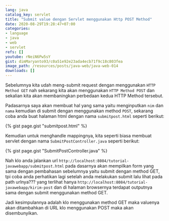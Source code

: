 ```yaml
---
lang: java
catalog_key: servlet
title: "Submit value dengan Servlet menggunakan Http POST Method"
date: 2020-08-29T19:28:47+07:00
categories:
- language
- java
- web
- servlet
refs: []
youtube: rNeiN6Pw5sY
gist: dimMaryanto93/c0a51e92e23ada4ecb71f9c18c803fea
image_path: /resources/posts/java-web/java-web-014
downloads: []
---
```


Sebelumnya kita udah meng-submit request dengan menggunakan `HTTP Method GET` nah sekarang kita akan menggunakan `HTTP Method POST` dan sekalian kita akan membaningkan perbedaan kedua HTTP Method tersebut.

<!--more-->

Padasarnya saya akan membuat hal yang sama yaitu menginputkan `nim` dan `nama` kemudian di submit dengan menggunakan method `POST`, sekarang coba anda buat halaman html dengan nama `submitpost.html` seperti berikut:

{% gist page.gist "submitpost.html" %}

Kemudian untuk menghandle mappingnya, kita seperti biasa membuat servlet dengan nama `SubmitPostController.java` seperti berikut:

{% gist page.gist "SubmitPostController.java" %}

Nah klo anda jalankan url `http://localhost:8084/tutorial-javawebapp/submitpost.html` pada dasarnya akan mempilkan form yang sama dengan pembahasan sebelumnya yaitu submit dengan method GET, tpi coba anda perhatikan lagi setelah anda melakukan submit lalu lihat pada path urlnya??? yang terlihat hanya `http://localhost:8084/tutorial-javawebapp/kirim-post` dan di halaman browsernya terdapat outputnya sama dengan submit menggunakan method GET.

Jadi kesimpulannya adalah klo menggunakan method GET maka valuenya akan ditambahkan di URL klo menggunakan POST maka akan disembunyikan.
